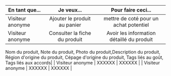 |   En tant que...      | Je veux...   |  Pour faire ceci...   |      
|---                    |:-:           |:-:                    |
|    Visiteur anonyme   |    Ajouter le produit au panier    |  mettre de coté pour un achat potentiel              |        
|    Visiteur anonyme   |   Consulter la fiche du produit    |   Avoir les information détaillé du produit
Nom du produit, Note du produit, Photo du produit,Description du produit, Région d'origine du produit, Cépage d'origine du produit,
Tags liés au goût, Tags liés aux accords|
|    Visiteur anonyme   |    XXXXXX    |   XXXXXX              |
|    Visiteur anonyme   |    XXXXXX    |   XXXXXX              |

